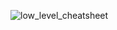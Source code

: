 ![low_level_cheatsheet](https://github.com/user-attachments/assets/e27720e5-b0f3-402d-817b-09da1c8e310b)

